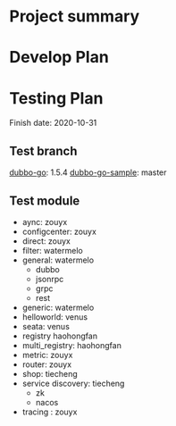 # Project summary

# Develop Plan


# Testing Plan

Finish date: 2020-10-31

## Test branch

[dubbo-go](https://github.com/apache/dubbo-go/): 1.5.4
[dubbo-go-sample](https://github.com/apache/dubbo-go-samples/): master

## Test module

* aync: zouyx
* configcenter: zouyx
* direct: zouyx
* filter: watermelo 
* general: watermelo
    * dubbo 
    * jsonrpc
    * grpc
    * rest
* generic: watermelo
* helloworld: venus
* seata: venus
* registry haohongfan
* multi_registry: haohongfan
* metric: zouyx
* router: zouyx
* shop: tiecheng
* service discovery: tiecheng
    * zk
    * nacos
* tracing : zouyx
